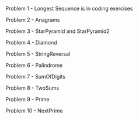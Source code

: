 Problem 1 - Longest Sequence is in coding exercises

Problem 2 - Anagrams

Problem 3 - StarPyramid and StarPyramid2

Problem 4 - Diamond

Problem 5 - StringReversal

Problem 6 - Palindrome

Problem 7 - SumOfDigits

Problem 8 - TwoSums

Problem 9 - Prime

Problem 10 - NextPrime

